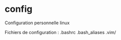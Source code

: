 config
======

Configuration personnelle linux

Fichiers de configuration :
.bashrc
.bash_aliases
.vim/
